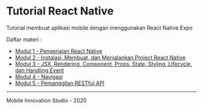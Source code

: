 # Tutorial React Native
Tutorial membuat aplikasi mobile dengan menggunakan React Native Expo

Daftar materi :
- [Modul 1 - Pengenalan React Native](https://github.com/mobile-if/tutorial-react-native/tree/modul-1)
- [Modul 2 - Instalasi, Membuat, dan Menjalankan Project React Native](https://github.com/mobile-if/tutorial-react-native/tree/modul-2)
- [Modul 3 - JSX, Rendering, Component, Props, State, Styling, Lifecycle, dan Handling Event](https://github.com/mobile-if/tutorial-react-native/tree/modul-3)
- [Modul 4 - Navigasi](https://github.com/mobile-if/tutorial-react-native/tree/modul-4)
- [Modul 5 - Pemanggilan RESTful API](https://github.com/mobile-if/tutorial-react-native/tree/modul-5)


***
Mobile Innovation Studio - 2020
